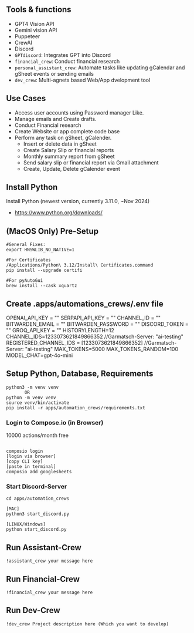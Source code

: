 ## Tools & functions

- GPT4 Vision API
- Gemini vision API
- Puppeteer
- CrewAI
- Discord
- `GPTdiscord`: Integrates GPT into Discord
- `financial_crew`: Conduct financial research
- `personal_assistant_crew`: Automate tasks like updating gCalendar and gSheet events or sending emails
- `dev_crew`: Multi-agnets based Web/App dvelopment tool

## Use Cases

- Access user accounts using Password manager Like.  
- Manage emails and Create drafts.  
- Conduct Financial research  
- Create Website or app complete code base  
- Perform any task on gSheet, gCalender.  
  - Insert or delete data in gSheet  
  - Create Salary Slip or financial reports
  - Monthly summary report from gSheet   
  - Send salary slip or financial report via Gmail attachment  
  - Create, Update, Delete gCalender event  

## Install Python

Install Python (newest version, currently 3.11.0, ~Nov 2024)

- https://www.python.org/downloads/


## (MacOS Only) Pre-Setup

```shell
#General Fixes:
export HNSWLIB_NO_NATIVE=1

#For Certificates
/Applications/Python\ 3.12/Install\ Certificates.command
pip install --upgrade certifi

#For pyAutoGui
brew install --cask xquartz
```


## Create .apps/automations_crews/.env file
OPENAI_API_KEY = ""
SERPAPI_API_KEY = ""
CHANNEL_ID = ""
BITWARDEN_EMAIL = ""
BITWARDEN_PASSWORD = ""
DISCORD_TOKEN = ""
GROQ_API_KEY = ""
HISTORYLENGTH=12
CHANNEL_IDS=1233073621849866352 //Garmatsch-Server: "ai-testing"
REGISTERED_CHANNEL_IDS = [1233073621849866352] //Garmatsch-Server: "ai-testing"
MAX_TOKENS=5000
MAX_TOKENS_RANDOM=100
MODEL_CHAT=gpt-4o-mini

## Setup Python, Database, Requirements

```shell
python3 -m venv venv
       OR
python -m venv venv
source venv/bin/activate
pip install -r apps/automation_crews/requirements.txt
```


### Login to Compose.io (in Browser)
10000 actions/month free
```shell

composio login
[login via browser]
[copy CLI key]
[paste in terminal]
composio add googlesheets

```

### Start Discord-Server

```shell
cd apps/automation_crews

[MAC] 
python3 start_discord.py

[LINUX/Windows]
python start_discord.py

```


## Run Assistant-Crew

```
!assistant_crew your message here
```

## Run Financial-Crew

```
!financial_crew your message here
```

## Run Dev-Crew

```
!dev_crew Project description here (Which you want to develop)
```
